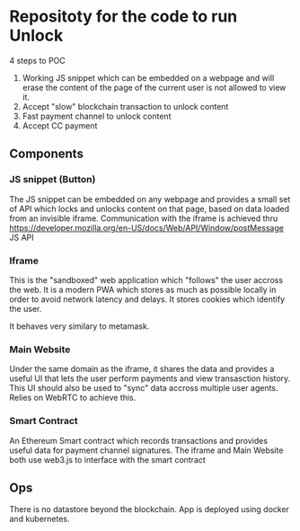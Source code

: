 # Repositoty for the code to run Unlock

4 steps to POC

1. Working JS snippet which can be embedded on a webpage and will erase the content of the page of the current user is not allowed to view it.
2. Accept "slow" blockchain transaction to unlock content
3. Fast payment channel to unlock content
4. Accept CC payment


## Components

### JS snippet (Button)

The JS snippet can be embedded on any webpage and provides a small set of API which locks and unlocks content on that page, based on data loaded from an invisible iframe. Communication with the iframe is achieved thru https://developer.mozilla.org/en-US/docs/Web/API/Window/postMessage JS API

### Iframe

This is the "sandboxed" web application which "follows" the user accross the web. It is a modern PWA which stores as much as possible locally in order to avoid network latency and delays. It stores cookies which identify the user.

It behaves very similary to metamask.

### Main Website

Under the same domain as the iframe, it shares the data and provides a useful UI that lets the user perform payments and view transasction history. This UI should also be used to "sync" data accross multiple user agents. Relies on WebRTC to achieve this.

### Smart Contract

An Ethereum Smart contract which records transactions and provides useful data for payment channel signatures.
The iframe and Main Website both use web3.js to interface with the smart contract


## Ops

There is no datastore beyond the blockchain.
App is deployed using docker and kubernetes.